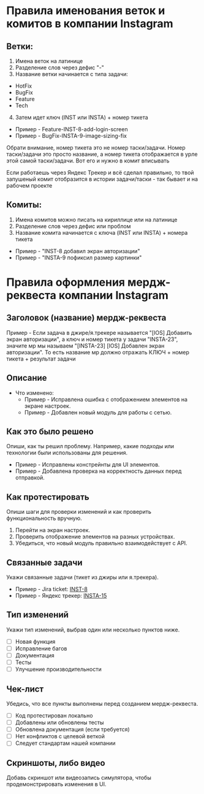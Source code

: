 # Правила именования веток и комитов в компании Instagram

## Ветки:
1. Имена веток на латинице
2. Разделение слов через дефис "-"
3. Название ветки начинается с типа задачи:
- HotFix
- BugFix
- Feature
- Tech
4. Затем идет ключ (INST или INSTA) + номер тикета
- Пример - Feature-INST-8-add-login-screen
- Пример - BugFix-INSTA-9-image-sizing-fix

Обрати внимание, номер тикета это не номер таски/задачи. Номер таски/задачи это просто название, а номер тикета отображается в урле этой самой таски/задачи. Вот его и нужно в комит вписывать

Если работаешь через Яндекс Трекер и всё сделал правильно, то твой запушеный комит отобразится в истории задачи/таски - так бывает и на рабочем проекте

## Комиты:
1. Имена комитов можно писать на кириллице или на латинице
2. Разделение слов через дефис или проблом
3. Название комита начинается с ключа (INST или INSTA) + номера тикета
- Пример - "INST-8 добавил экран авторизации"
- Пример - "INSTA-9 пофиксил размер картинки"

# Правила оформления мердж-реквеста компании Instagram

## Заголовок (название) мердж-реквеста

Пример - Если задача в джире/я.трекере называется "[IOS] Добавить экран авторизации", а ключ и номер тикета у задачи "INSTA-23", значите мр мы называем "[INSTA-23] [IOS] Добавлен экран авторизации". То есть название мр должно отражать КЛЮЧ + номер тикета + результат задачи

## Описание

- Что изменено:
  - Пример - Исправлена ошибка с отображением элементов на экране настроек.
  - Пример - Добавлен новый модуль для работы с сетью.


## Как это было решено

Опиши, как ты решил проблему. Например, какие подходы или технологии были использованы для решения.

- Пример - Исправлены констрейнты для UI элементов.
- Пример - Добавлена проверка на корректность данных перед отправкой.

## Как протестировать

Опиши шаги для проверки изменений и как проверить функциональность вручную.

1. Перейти на экран настроек.
2. Проверить отображение элементов на разных устройствах.
3. Убедиться, что новый модуль правильно взаимодействует с API.

## Связанные задачи

Укажи связанные задачи (тикет из джиры или я.трекера).

- Пример - Jira ticket: [INST-8](https://compileandcry.atlassian.net/jira/software/projects/INST/boards/1?selectedIssue=INST-8)
- Пример - Яндекс трекер: [INSTA-15](https://tracker.yandex.ru/INST-15)

## Тип изменений

Укажи тип изменений, выбрав один или несколько пунктов ниже.

- [ ] Новая функция
- [ ] Исправление багов
- [ ] Документация
- [ ] Тесты
- [ ] Улучшение производительности

## Чек-лист

Убедись, что все пункты выполнены перед созданием мердж-реквеста.

- [ ] Код протестирован локально
- [ ] Добавлены или обновлены тесты
- [ ] Обновлена документация (если требуется)
- [ ] Нет конфликтов с целевой веткой
- [ ] Следует стандартам нашей компании

## Скриншоты, либо видео

Добавь скриншот или видеозапись симулятора, чтобы продемонстрировать изменения в UI.